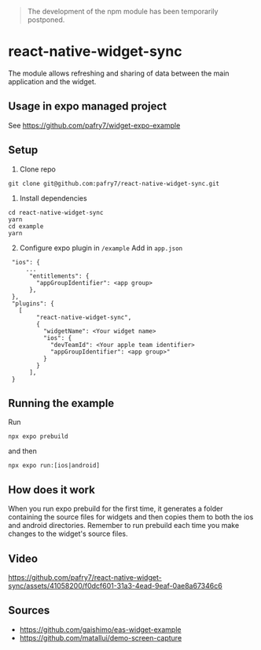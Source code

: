 > The development of the npm module has been temporarily postponed.

# react-native-widget-sync

The module allows refreshing and sharing of data between the main application and the widget.

## Usage in expo managed project

See https://github.com/pafry7/widget-expo-example

## Setup

1. Clone repo
```
git clone git@github.com:pafry7/react-native-widget-sync.git
```

1. Install dependencies

```
cd react-native-widget-sync 
yarn
cd example
yarn
```

2. Configure expo plugin in `/example`
   Add in `app.json`

```
 "ios": {
     ...
      "entitlements": {
        "appGroupIdentifier": <app group>
      },
 },
 "plugins": {
   [
        "react-native-widget-sync",
        {
          "widgetName": <Your widget name>
          "ios": {
            "devTeamId": <Your apple team identifier>
            "appGroupIdentifier": <app group>"
          }
        }
      ],
 }

```
## Running the example

Run 

```
npx expo prebuild
```

and then

```
npx expo run:[ios|android]
```

## How does it work

When you run expo prebuild for the first time, it generates a folder containing the source files for widgets and then copies them to both the ios and android directories. Remember to run prebuild each time you make changes to the widget's source files.

## Video

https://github.com/pafry7/react-native-widget-sync/assets/41058200/f0dcf601-31a3-4ead-9eaf-0ae8a67346c6


## Sources
- https://github.com/gaishimo/eas-widget-example
- https://github.com/matallui/demo-screen-capture

